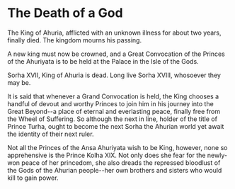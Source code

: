 # The Death of a God

The King of Ahuria, afflicted with an unknown illness for about two years,
finally died. The kingdom mourns his passing.

A new king must now be crowned, and a Great Convocation of the Princes of the
Ahuriyata is to be held at the Palace in the Isle of the Gods. 

Sorha XVII, King of Ahuria is dead. Long live Sorha XVIII, whosoever they may
be. 

It is said that whenever a Grand Convocation is held, the King chooses a handful
of devout and worthy Princes to join him in his journey into the Great Beyond--a
place of eternal and everlasting peace, finally free from the Wheel of
Suffering. So although the next in line, holder of the title of Prince
Turha, ought to become the next Sorha the Ahurian world yet await the identity
of their next ruler.

Not all the Princes of the Ansa Ahuriyata wish to be King, however, none so
apprehensive is the Prince Kolha XIX. Not only does she fear for the newly-won
peace of her princedom, she also dreads the repressed bloodlust of the Gods of
the Ahurian people--her own brothers and sisters who would kill to gain power.